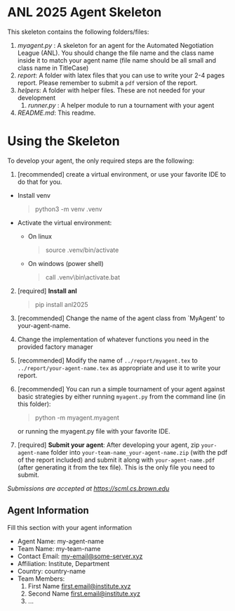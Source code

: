 ANL 2025 Agent Skeleton
=======================

This skeleton contains the following folders/files:

1. *myagent.py* : A skeleton for an agent for the Automated Negotiation League (ANL).
   You should change the file name and the class name inside it to match
   your agent name (file name should be all small and class name in TitleCase)
2. *report*: A folder with latex files that you can use to write
   your 2-4 pages report. Please remember to submit a `pdf` version of the
   report.
3. *helpers*: A folder with helper files. These are not needed for your development
   1. *runner.py* : A helper module to run a tournament with your agent
5. *README.md*: This readme.

Using the Skeleton
==================

To develop your agent, the only required steps are the following:

1. [recommended] create a virtual environment, or use your favorite IDE to do
   that for you.
  - Install venv

    > python3 -m venv .venv

  - Activate the virtual environment:

    - On linux

      > source .venv/bin/activate

    - On windows (power shell)

      > call .venv\bin\activate.bat

2. [required] **Install anl**
    > pip install anl2025

3. [recommended] Change the name of the agent class from `MyAgent' to
   your-agent-name.
5. Change the implementation of whatever functions you need in the provided
   factory manager
6. [recommended] Modify the name of ``../report/myagent.tex`` to ``../report/your-agent-name.tex`` as appropriate and use it to write your
   report.
7. [recommended] You can run a simple tournament of your agent against basic
   strategies by either running ``myagent.py`` from the command line (in this folder):

    > python -m myagent.myagent

    or running the myagent.py file with your favorite IDE.

8. [required] **Submit your agent**: After developing your agent,
  zip ``your-agent-name`` folder into ``your-team-name_your-agent-name.zip``
  (with the pdf of the report included)  and submit it along with
  ``your-agent-name.pdf`` (after generating it from the tex file).
  This is the only file you need to submit.

*Submissions are accepted at https://scml.cs.brown.edu*

Agent Information
-----------------
Fill this section with your agent information

  - Agent Name: my-agent-name
  - Team Name: my-team-name
  - Contact Email: my-email@some-server.xyz
  - Affiliation: Institute, Department
  - Country: country-name
  - Team Members:
    1. First Name <first.email@institute.xyz>
    2. Second Name <first.email@institute.xyz>
    3. ...
